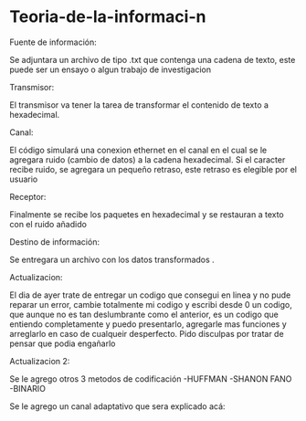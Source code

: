 # Teoria-de-la-informaci-n

Fuente de información: 

Se adjuntara un archivo de tipo .txt que contenga una cadena de texto, este puede ser un ensayo o algun trabajo de investigacion

Transmisor:

El transmisor va tener la tarea de  transformar el contenido de texto a hexadecimal.

Canal:

El código simulará una conexion ethernet en el canal en el cual se le agregara ruido (cambio de datos) a la cadena hexadecimal. Si el caracter recibe ruido, se agregara un pequeño retraso, este retraso es elegible por el usuario

Receptor:

Finalmente se recibe los paquetes en hexadecimal y se restauran a texto con el ruido añadido

Destino de información:

Se entregara un archivo con los datos transformados .

Actualizacion:

El dia de ayer trate de entregar un codigo que consegui en linea y no pude reparar un error, cambie totalmente mi codigo y escribi desde 0 un codigo, que aunque no es tan deslumbrante como el anterior, es un codigo que entiendo completamente y puedo presentarlo, agregarle mas funciones y arreglarlo en caso de cualqueir desperfecto. Pido disculpas por tratar de pensar que podia engañarlo  

Actualizacion 2: 

Se le agrego otros 3 metodos de codificación 
-HUFFMAN
-SHANON FANO
-BINARIO


Se le agrego un canal adaptativo que sera explicado acá:
